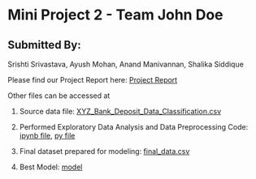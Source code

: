 # Mini Project 2 - Team John Doe

## Submitted By: 
Srishti Srivastava, Ayush Mohan, Anand Manivannan, Shalika Siddique

Please find our Project Report here: [Project Report](https://github.com/ssrivas1/mini_project2/blob/main/Mini_project_Submission.pdf)
<br />

Other files can be accessed at <br />
1. Source data file: [XYZ_Bank_Deposit_Data_Classification.csv](https://github.com/ssrivas1/mini_project2/blob/main/XYZ_Bank_Deposit_Data_Classification.csv) <br />
2. Performed Exploratory Data Analysis and Data Preprocessing Code: 
[ipynb file](https://github.com/ssrivas1/mini_project2/blob/main/Mini_Project_2.ipynb), 
[py file](https://github.com/ssrivas1/mini_project2/blob/main/mini_project_2.py) <br />

3. Final dataset prepared for modeling: [final_data.csv](https://github.com/ssrivas1/mini_project2/blob/main/final_data.csv) <br />
4. Best Model: [model](https://github.com/ssrivas1/mini_project2/blob/main/ChampionModel-20221117T050407Z-001.zip) <br />





